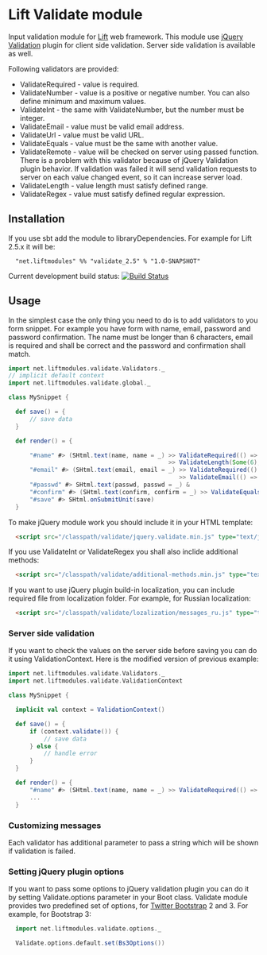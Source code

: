 # Lift Validate module

  Input validation module for [Lift](http://liftweb.net) web framework.  This module use [jQuery Validation](http://www.jqueryvalidation.org) plugin for client side validation.  Server side validation is available as well.

  Following validators are provided:

  * ValidateRequired - value is required.
  * ValidateNumber - value is a positive or negative number. You can also define minimum and maximum values.
  * ValidateInt - the same with ValidateNumber, but the number must be integer.
  * ValidateEmail - value must be valid email address.
  * ValidateUrl - value must be valid URL.
  * ValidateEquals - value must be the same with another value.
  * ValidateRemote - value will be checked on server using passed function.  There is a problem with this validator because of jQuery Validation plugin behavior.  If validation was failed it will send validation requests to server on each value changed event, so it can increase server load.
  * ValidateLength - value length must satisfy defined range.
  * ValidateRegex - value must satisfy defined regular expression.

## Installation

  If you use sbt add the module to libraryDependencies. For example for Lift 2.5.x it will be:

```
  "net.liftmodules" %% "validate_2.5" % "1.0-SNAPSHOT"
```

  Current development build status:
  [![Build Status](https://travis-ci.org/limansky/lift-validate.svg?branch=master)](https://travis-ci.org/limansky/lift-validate)

## Usage

  In the simplest case the only thing you need to do is to add validators to you form snippet. For example you have form with name, email, password and password confirmation. The name must be longer than 6 characters, email is required and shall be correct and the password and confirmation shall match.

```Scala
import net.liftmodules.validate.Validators._
// implicit default context
import net.liftmodules.validate.global._

class MySnippet {

  def save() = {
      // save data
  }

  def render() = {

      "#name" #> (SHtml.text(name, name = _) >> ValidateRequired(() => name)
                                             >> ValidateLength(Some(6), None, () => name)) &
      "#email" #> (SHtml.text(email, email = _) >> ValidateRequired(() => email)
                                                >> ValidateEmail(() => email)) &
      "#passwd" #> SHtml.text(passwd, passwd = _) &
      "#confirm" #> (SHtml.text(confirm, confirm = _) >> ValidateEquals(() => confirm, () => passwd, "#passwd")) &
      "#save" #> SHtml.onSubmitUnit(save)
  }
```

  To make jQuery module work you should include it in your HTML template:

```html
  <script src="/classpath/validate/jquery.validate.min.js" type="text/javascript"></script>
```

If you use ValidateInt or ValidateRegex you shall also inclide additional methods:

```html
  <script src="/classpath/validate/additional-methods.min.js" type="text/javascript"></script>
```

If you want to use jQuery plugin build-in localization, you can include required file from localization folder. For example, for Russian localization:

```html
  <script src="/classpath/validate/lozalization/messages_ru.js" type="text/javascript"></script>
```

### Server side validation

  If you want to check the values on the server side before saving you can do it using ValidationContext.  Here is the modified version of previous example:

```Scala
import net.liftmodules.validate.Validators._
import net.liftmodules.validate.ValidationContext

class MySnippet {

  implicit val context = ValidationContext()

  def save() = {
      if (context.validate()) {
          // save data
      } else {
          // handle error
      }
  }

  def render() = {
      "#name" #> (SHtml.text(name, name = _) >> ValidateRequired(() => name) >> ValidateLength(Some(6), None, () => name)) &
      ...
  }
```

### Customizing messages

  Each validator has additional parameter to pass a string which will be shown if validation is failed.

### Setting jQuery plugin options

  If you want to pass some options to jQuery validation plugin you can do it by setting Validate.options parameter in your Boot class.  Validate module provides two predefined set of options, for [Twitter Bootstrap](http://getbootstrap.com) 2 and 3. For example, for Bootstrap 3:

```Scala
  import net.liftmodules.validate.options._

  Validate.options.default.set(Bs3Options())
```
